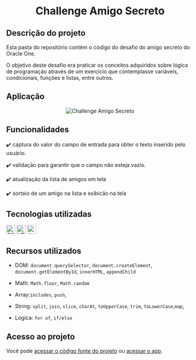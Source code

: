 <h1 align="center">
   Challenge Amigo Secreto
</h1>

## Descrição do projeto

<p align="justify">

Esta pasta do repositório contém o código do desafio do amigo secreto do Oracle One.

O objetivo deste desafio era praticar os conceitos adquiridos sobre lógica de programação através de um exercício que contemplasse variáveis, condicionais, funções e listas, entre outros.

</p>

## Aplicação

<div align="center">
  <img alt="Challenge Amigo Secreto" src=".github/challenge-amigo-secreto.gif" />
</div>

## Funcionalidades

:heavy_check_mark: captura do valor do campo de entrada para obter o texto inserido pelo usuário.

:heavy_check_mark: validação para garantir que o campo não esteja vazio.

:heavy_check_mark: atualização da lista de amigos em tela

:heavy_check_mark: sorteio de um amigo na lista e exibicão na tela

## Tecnologias utilizadas

<img src="https://img.shields.io/badge/CSS3-1572B6?style=flat&logo=css3&logoColor=white" alt="CSS3" height="24"/>
<img src="https://img.shields.io/badge/HTML5-E34F26?style=flat&logo=html5&logoColor=white" alt="HTML5" height="24" />
<img src="https://img.shields.io/badge/JavaScript-323330?style=flat&logo=javascript&logoColor=F7DF1E" alt="Javascript" height="24"/>

## Recursos utilizados

- DOM: `document.querySelector`, `document.createElement`, `document.getElementById`, `innerHTML`, `appendChild`

- Math: `Math.floor`, `Math.random`

- Array:`includes`, `push`,

- String: `split`, `join`, `slice`, `charAt`, `toUpperCase`, `trim`, `toLowerCase`,`map`,

- Lógica: `for of`, `if/else`

## Acesso ao projeto

Você pode [acessar o código fonte do projeto](https://github.com/rafaelreisramos/oracle-one/tree/main/challenge-amigo-secreto) ou [acessar o app](https://github.com/camilafernanda/GlicoCare/archive/refs/heads/main.zip).
